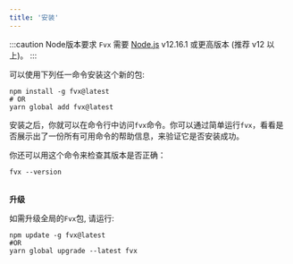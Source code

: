 ```yaml
---
title: '安装'
---
```


:::caution Node版本要求 
`Fvx` 需要 [Node.js](https://nodejs.org/en/) v12.16.1 或更高版本 (推荐 v12 以上)。
:::

可以使用下列任一命令安装这个新的包:

```shell
npm install -g fvx@latest
# OR 
yarn global add fvx@latest
```

安装之后，你就可以在命令行中访问`fvx`命令。你可以通过简单运行`fvx`，看看是否展示出了一份所有可用命令的帮助信息，来验证它是否安装成功。

你还可以用这个命令来检查其版本是否正确：

```shell
fvx --version
```

<br/>
<strong>升级</strong>
<br/>

如需升级全局的`Fvx`包, 请运行:

```shell
npm update -g fvx@latest
#OR
yarn global upgrade --latest fvx
```
